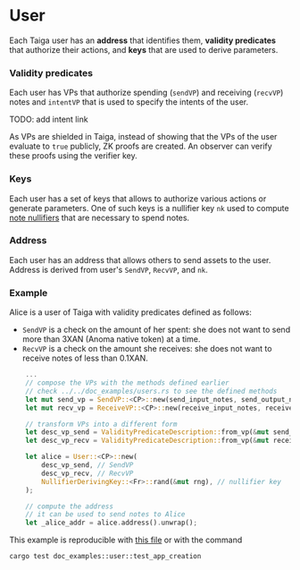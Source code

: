 # User

Each Taiga user has an **address** that identifies them, **validity predicates** that authorize their actions, and **keys** that are used to derive parameters.

### Validity predicates
Each user has VPs that authorize spending (`sendVP`) and receiving (`recvVP`) notes and `intentVP` that is used to specify the intents of the user.

TODO: add intent link

As VPs are shielded in Taiga, instead of showing that the VPs of the user evaluate to `true` publicly, ZK proofs are created. An observer can verify these proofs using the verifier key.

### Keys
Each user has a set of keys that allows to authorize various actions or generate parameters. One of such keys is a nullifier key `nk` used to compute [note nullifiers](./notes.md) that are necessary to spend notes.

### Address

Each user has an address that allows others to send assets to the user. Address is derived from user's `SendVP`, `RecvVP`, and `nk`.

### Example

Alice is a user of Taiga with validity predicates defined as follows:
* `SendVP` is a check on the amount of her spent: she does not want to send more than 3XAN (Anoma native token) at a time.
* `RecvVP` is a check on the amount she receives: she does not want to receive notes of less than 0.1XAN.

```rust
    ...
    // compose the VPs with the methods defined earlier
    // check ../../doc_examples/users.rs to see the defined methods
    let mut send_vp = SendVP::<CP>::new(send_input_notes, send_output_notes);
    let mut recv_vp = ReceiveVP::<CP>::new(receive_input_notes, receive_output_notes);

    // transform VPs into a different form
    let desc_vp_send = ValidityPredicateDescription::from_vp(&mut send_vp, &vp_setup).unwrap();
    let desc_vp_recv = ValidityPredicateDescription::from_vp(&mut receive_vp, &vp_setup).unwrap();

    let alice = User::<CP>::new(
        desc_vp_send, // SendVP
        desc_vp_recv, // RecvVP
        NullifierDerivingKey::<Fr>::rand(&mut rng), // nullifier key
    );

    // compute the address
    // it can be used to send notes to Alice
    let _alice_addr = alice.address().unwrap();
```

This example is reproducible with [this file](../../src/doc_examples/user.rs) or with the command

`cargo test doc_examples::user::test_app_creation`